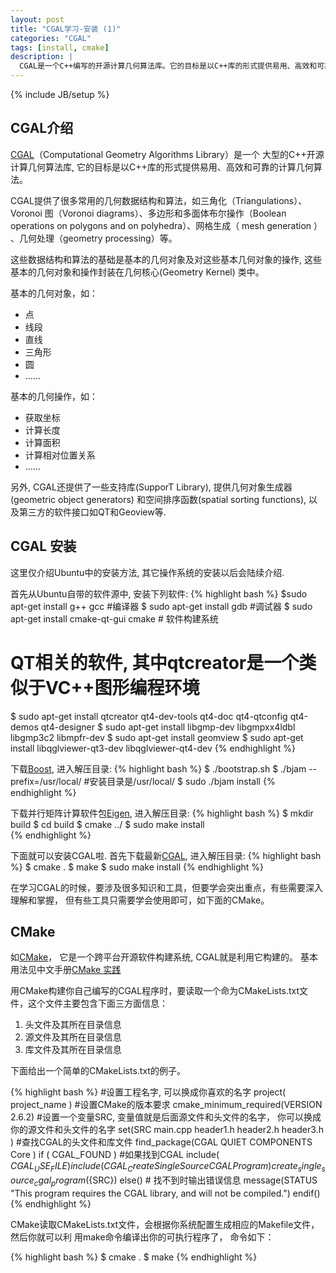 ```yaml
---
layout: post
title: "CGAL学习-安装 (1)"
categories: "CGAL"
tags: [install, cmake]
description: |
  CGAL是一个C++编写的开源计算几何算法库。它的目标是以C++库的形式提供易用、高效和可靠的计算几何算法。
---
```

{% include JB/setup %}

## CGAL介绍
[CGAL](http://www.cgal.org/)（Computational Geometry Algorithms Library）是一个
大型的C++开源计算几何算法库, 它的目标是以C++库的形式提供易用、高效和可靠的计算几何算法。 

CGAL提供了很多常用的几何数据结构和算法，如三角化（Triangulations）、Voronoi 图（Voronoi diagrams）、多边形和多面体布尔操作（Boolean operations on polygons and on polyhedra）、网格生成（ mesh generation ） 、几何处理（geometry processing）等。

这些数据结构和算法的基础是基本的几何对象及对这些基本几何对象的操作, 这些基本的几何对象和操作封装在几何核心(Geometry Kernel) 类中。

基本的几何对象，如：

* 点
* 线段
* 直线
* 三角形
* 圆
* ......


基本的几何操作，如：

* 获取坐标
* 计算长度
* 计算面积
* 计算相对位置关系
* ......

另外, CGAL还提供了一些支持库(SupporT Library), 提供几何对象生成器(geometric object generators)
和空间排序函数(spatial sorting functions), 以及第三方的软件接口如QT和Geoview等.

## CGAL 安装
这里仅介绍Ubuntu中的安装方法, 其它操作系统的安装以后会陆续介绍.

首先从Ubuntu自带的软件源中, 安装下列软件:
{% highlight bash %}
$sudo apt-get install g++ gcc #编译器
$ sudo apt-get install gdb #调试器
$ sudo apt-get install cmake-qt-gui cmake # 软件构建系统 
# QT相关的软件, 其中qtcreator是一个类似于VC++图形编程环境
$ sudo apt-get install qtcreator qt4-dev-tools qt4-doc qt4-qtconfig qt4-demos qt4-designer
$ sudo apt-get install libgmp-dev libgmpxx4ldbl libgmp3c2 libmpfr-dev
$ sudo apt-get install geomview
$ sudo apt-get install libqglviewer-qt3-dev libqglviewer-qt4-dev
{% endhighlight %}

下载[Boost](http://www.boost.org/users/download/), 进入解压目录:
{% highlight bash %}
$ ./bootstrap.sh
$ ./bjam --prefix=/usr/local/ #安装目录是/usr/local/
$ sudo ./bjam install
{% endhighlight %}

下载并行矩阵计算软件包[Eigen](http://bitbucket.org/eigen/eigen/get/3.2.0.zip), 进入解压目录:
{% highlight bash %}
$ mkdir build
$ cd build
$ cmake ../
$ sudo make install  
{% endhighlight %}

下面就可以安装CGAL啦. 首先下载最新[CGAL](https://gforge.inria.fr/frs/?group_id=52&release_id=7462), 进入解压目录:
{% highlight bash %}
$ cmake .
$ make
$ sudo make install
{% endhighlight %}

在学习CGAL的时候，要涉及很多知识和工具，但要学会突出重点，有些需要深入理解和掌握，
但有些工具只需要学会使用即可，如下面的CMake。
## CMake
如[CMake](http://www.cmake.org/)， 它是一个跨平台开源软件构建系统, CGAL就是利用它构建的。 
基本用法见中文手册[CMake 实践](http://sewm.pku.edu.cn/src/paradise/reference/CMake%20Practice.pdf)

用CMake构建你自己编写的CGAL程序时，要读取一个命为CMakeLists.txt文件，这个文件主要包含下面三方面信息：

1. 头文件及其所在目录信息
2. 源文件及其所在目录信息
3. 库文件及其所在目录信息

下面给出一个简单的CMakeLists.txt的例子。

{% highlight bash %}
#设置工程名字, 可以换成你喜欢的名字
project( project_name )
#设置CMake的版本要求
cmake_minimum_required(VERSION 2.6.2) 
#设置一个变量SRC, 变量值就是后面源文件和头文件的名字， 你可以换成你的源文件和头文件的名字
set(SRC main.cpp header1.h header2.h header3.h )
#查找CGAL的头文件和库文件
find_package(CGAL QUIET COMPONENTS Core ) 
if ( CGAL_FOUND ) #如果找到CGAL
  include( ${CGAL_USE_FILE} ) 
  include( CGAL_CreateSingleSourceCGALProgram )
  create_single_source_cgal_program(${SRC})
else() # 找不到时输出错误信息
    message(STATUS "This program requires the CGAL library, and will not be compiled.")
endif()
{% endhighlight %}

CMake读取CMakeLists.txt文件，会根据你系统配置生成相应的Makefile文件，然后你就可以利
用make命令编译出你的可执行程序了， 命令如下：

{% highlight bash %}
$ cmake .
$ make
{% endhighlight %}








